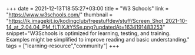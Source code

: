 +++
date = 2021-12-13T18:55:27+03:00
title = "W3 Schools"
link = "https://www.w3schools.com/"
thumbnail = "https://ik.imagekit.io/kodingclub/freestuffdev/stuff/Screen_Shot_2021-10-14_at_2.04.04_PM_fLTiXJtY5Se.png?updatedAt=1634191483253"
snippet="W3Schools is optimized for learning, testing, and training. Examples might be simplified to improve reading and basic understanding."
tags = ["learning-resource","community"]
+++ 
